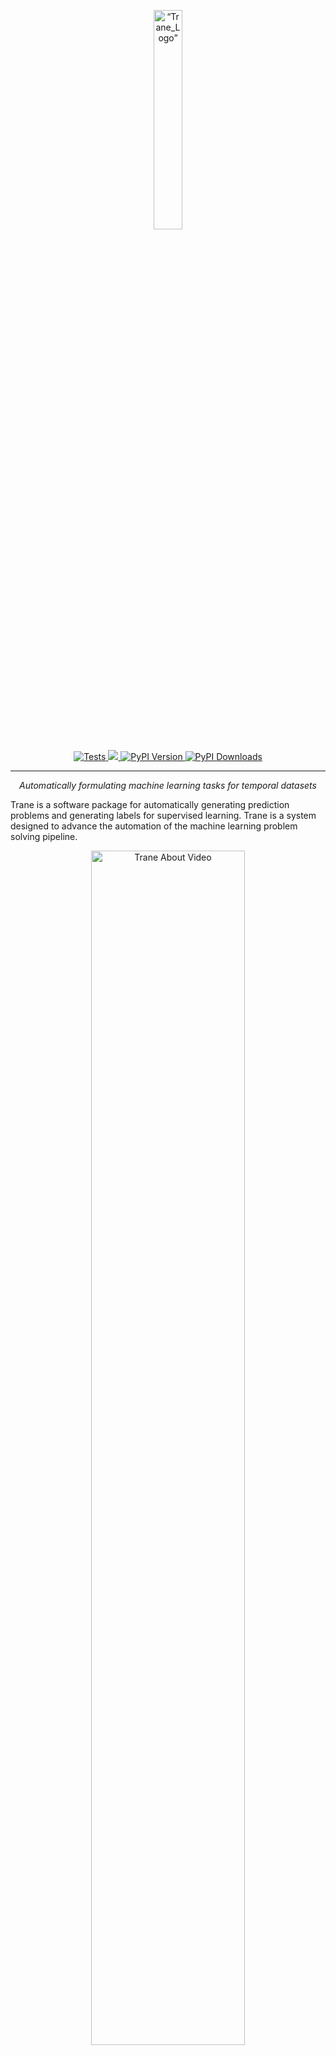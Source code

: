 <p align="center">
<img width=30% src="https://dai.lids.mit.edu/wp-content/uploads/2018/06/Trane-logo-300x180.jpg" alt=“Trane_Logo” />
</p>

<p align="center">
    <a href="https://github.com/HDI-Project/Trane/actions/workflows/tests.yaml" target="_blank">
      <img src="https://github.com/HDI-Project/Trane/actions/workflows/tests.yaml/badge.svg" alt="Tests" />
    </a>
    <a href="https://codecov.io/gh/trane-dev/Trane" >
      <img src="https://codecov.io/gh/trane-dev/Trane/branch/main/graph/badge.svg?token=HafAlYGH8F"/>
    </a>
    <a href="https://badge.fury.io/py/Trane" target="_blank">
        <img src="https://badge.fury.io/py/Trane.svg?maxAge=2592000" alt="PyPI Version" />
    </a>
    <a href="https://pepy.tech/project/Trane" target="_blank">
        <img src="https://static.pepy.tech/badge/tran" alt="PyPI Downloads" />
    </a>
</p>
<hr>

<p align="center">
<i>Automatically formulating machine learning tasks for temporal datasets</i>
</p>

Trane is a software package for automatically generating prediction problems and generating labels for supervised learning. Trane is a system designed to advance the automation of the machine learning problem solving pipeline.

<p align="center">
  <a href="https://www.youtube-nocookie.com/embed/TrK5Tm9ic28"><img src="https://img.youtube.com/vi/TrK5Tm9ic28/0.jpg" width="70%" target="_blank" alt="Trane About Video"></a>
</p>

# Install

To install Trane, run the following command:

```shell
python -m pip install trane
```

# Example

Below is an example of using Trane:

```python
import trane

data = trane.datasets.load_covid()
table_meta = trane.datasets.load_covid_metadata()

entity_col = "Country/Region"
window_size = "2d"
minimum_data = "2020-01-22"
maximum_data = "2020-03-29"
cutoff_strategy = trane.CutoffStrategy(
    entity_col=entity_col,
    window_size=window_size,
    minimum_data=minimum_data,
    maximum_data=maximum_data,
)
time_col = "Date"
problem_generator = trane.PredictionProblemGenerator(
    df=data,
    entity_col=entity_col,
    time_col=time_col,
    cutoff_strategy=cutoff_strategy,
    table_meta=table_meta,
)
problems = problem_generator.generate(data, generate_thresholds=True)
```

# Community
- Need help? Use a [GitHub issue](https://github.com/trane-dev/Trane/issues)
- Prefer chatting? [Join Slack](https://join.slack.com/t/trane-dev/shared_invite/zt-1zglnh25c-ryuQFarw0rVgKHC6ywUOlg)

# Citing Trane
If you use Trane, please consider citing the following paper:

Ben Schreck, Kalyan Veeramachaneni. [What Would a Data Scientist Ask? Automatically Formulating and Solving Predictive Problems.](https://dai.lids.mit.edu/wp-content/uploads/2017/10/Trane1.pdf) *IEEE DSAA 2016*, 440-451

BibTeX entry:

```bibtex
@inproceedings{schreck2016would,
  title={What Would a Data Scientist Ask? Automatically Formulating and Solving Predictive Problems},
  author={Schreck, Benjamin and Veeramachaneni, Kalyan},
  booktitle={Data Science and Advanced Analytics (DSAA), 2016 IEEE International Conference on},
  pages={440--451},
  year={2016},
  organization={IEEE}
}
```
